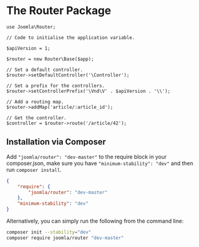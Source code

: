 # The Router Package

```
use Joomla\Router;

// Code to initialise the application variable.

$apiVersion = 1;

$router = new Router\Base($app);

// Set a default controller.
$router->setDefaultController('\Controller');

// Set a prefix for the controllers.
$router->setControllerPrefix('\Vnd\V' . $apiVersion . '\\');

// Add a routing map.
$router->addMap('article/:article_id');

// Get the controller.
$controller = $router->route('/article/42');
```

## Installation via Composer

Add `"joomla/router": "dev-master"` to the require block in your composer.json, make sure you have `"minimum-stability": "dev"` and then run `composer install`.

```json
{
	"require": {
		"joomla/router": "dev-master"
	},
	"minimum-stability": "dev"
}
```

Alternatively, you can simply run the following from the command line:

```sh
composer init --stability="dev"
composer require joomla/router "dev-master"
```
